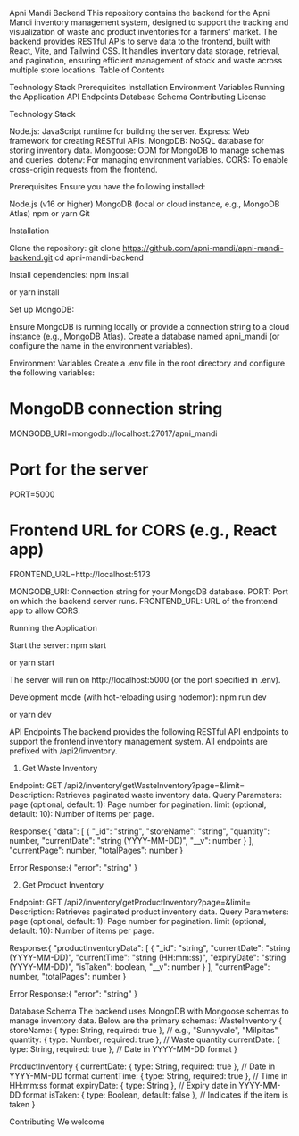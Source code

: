 Apni Mandi Backend
This repository contains the backend for the Apni Mandi inventory management system, designed to support the tracking and visualization of waste and product inventories for a farmers' market. The backend provides RESTful APIs to serve data to the frontend, built with React, Vite, and Tailwind CSS. It handles inventory data storage, retrieval, and pagination, ensuring efficient management of stock and waste across multiple store locations.
Table of Contents

Technology Stack
Prerequisites
Installation
Environment Variables
Running the Application
API Endpoints
Database Schema
Contributing
License

Technology Stack

Node.js: JavaScript runtime for building the server.
Express: Web framework for creating RESTful APIs.
MongoDB: NoSQL database for storing inventory data.
Mongoose: ODM for MongoDB to manage schemas and queries.
dotenv: For managing environment variables.
CORS: To enable cross-origin requests from the frontend.

Prerequisites
Ensure you have the following installed:

Node.js (v16 or higher)
MongoDB (local or cloud instance, e.g., MongoDB Atlas)
npm or yarn
Git

Installation

Clone the repository:
git clone https://github.com/apni-mandi/apni-mandi-backend.git
cd apni-mandi-backend

Install dependencies:
npm install

or
yarn install

Set up MongoDB:

Ensure MongoDB is running locally or provide a connection string to a cloud instance (e.g., MongoDB Atlas).
Create a database named apni_mandi (or configure the name in the environment variables).

Environment Variables
Create a .env file in the root directory and configure the following variables:

# MongoDB connection string

MONGODB_URI=mongodb://localhost:27017/apni_mandi

# Port for the server

PORT=5000

# Frontend URL for CORS (e.g., React app)

FRONTEND_URL=http://localhost:5173

MONGODB_URI: Connection string for your MongoDB database.
PORT: Port on which the backend server runs.
FRONTEND_URL: URL of the frontend app to allow CORS.

Running the Application

Start the server:
npm start

or
yarn start

The server will run on http://localhost:5000 (or the port specified in .env).

Development mode (with hot-reloading using nodemon):
npm run dev

or
yarn dev

API Endpoints
The backend provides the following RESTful API endpoints to support the frontend inventory management system. All endpoints are prefixed with /api2/inventory.

1. Get Waste Inventory

Endpoint: GET /api2/inventory/getWasteInventory?page=<page>&limit=<limit>
Description: Retrieves paginated waste inventory data.
Query Parameters:
page (optional, default: 1): Page number for pagination.
limit (optional, default: 10): Number of items per page.

Response:{
"data": [
{
"_id": "string",
"storeName": "string",
"quantity": number,
"currentDate": "string (YYYY-MM-DD)",
"__v": number
}
],
"currentPage": number,
"totalPages": number
}

Error Response:{
"error": "string"
}

2. Get Product Inventory

Endpoint: GET /api2/inventory/getProductInventory?page=<page>&limit=<limit>
Description: Retrieves paginated product inventory data.
Query Parameters:
page (optional, default: 1): Page number for pagination.
limit (optional, default: 10): Number of items per page.

Response:{
"productInventoryData": [
{
"_id": "string",
"currentDate": "string (YYYY-MM-DD)",
"currentTime": "string (HH:mm:ss)",
"expiryDate": "string (YYYY-MM-DD)",
"isTaken": boolean,
"__v": number
}
],
"currentPage": number,
"totalPages": number
}

Error Response:{
"error": "string"
}

Database Schema
The backend uses MongoDB with Mongoose schemas to manage inventory data. Below are the primary schemas:
WasteInventory
{
storeName: { type: String, required: true }, // e.g., "Sunnyvale", "Milpitas"
quantity: { type: Number, required: true }, // Waste quantity
currentDate: { type: String, required: true }, // Date in YYYY-MM-DD format
}

ProductInventory
{
currentDate: { type: String, required: true }, // Date in YYYY-MM-DD format
currentTime: { type: String, required: true }, // Time in HH:mm:ss format
expiryDate: { type: String }, // Expiry date in YYYY-MM-DD format
isTaken: { type: Boolean, default: false }, // Indicates if the item is taken
}

Contributing
We welcome
